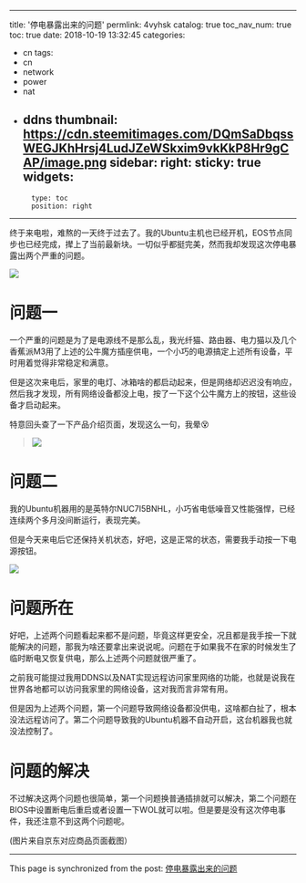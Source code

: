 
---
title: '停电暴露出来的问题'
permlink: 4vyhsk
catalog: true
toc_nav_num: true
toc: true
date: 2018-10-19 13:32:45
categories:
- cn
tags:
- cn
- network
- power
- nat
- ddns
thumbnail: https://cdn.steemitimages.com/DQmSaDbqssWEGJKhHrsj4LudJZeWSkxim9vkKkP8Hr9gCAP/image.png
sidebar:
    right:
        sticky: true
widgets:
    -
        type: toc
        position: right
---


终于来电啦，难熬的一天终于过去了。我的Ubuntu主机也已经开机，EOS节点同步也已经完成，撵上了当前最新块。一切似乎都挺完美，然而我却发现这次停电暴露出两个严重的问题。

![](https://cdn.steemitimages.com/DQmSaDbqssWEGJKhHrsj4LudJZeWSkxim9vkKkP8Hr9gCAP/image.png)

# 问题一

一个严重的问题是为了是电源线不是那么乱，我光纤猫、路由器、电力猫以及几个香蕉派M3用了上述的公牛魔方插座供电，一个小巧的电源搞定上述所有设备，平时用着觉得非常稳定和满意。

但是这次来电后，家里的电灯、冰箱啥的都启动起来，但是网络却迟迟没有响应，然后我才发现，所有网络设备都没上电，按了一下这个公牛魔方上的按钮，这些设备才启动起来。

特意回头查了一下产品介绍页面，发现这么一句，我晕😵
>![](https://cdn.steemitimages.com/DQmTSihzd46fw3VyqpP9XMXLhUxm4csN4qZ2hBY6QfnexeT/image.png)

# 问题二

我的Ubuntu机器用的是英特尔NUC7I5BNHL，小巧省电低噪音又性能强悍，已经连续两个多月没间断运行，表现完美。

但是今天来电后它还保持关机状态，好吧，这是正常的状态，需要我手动按一下电源按钮。

![](https://cdn.steemitimages.com/DQmVKBmieXnZdpMqJc6AR3uCCkMWRB3LG4PueGP5FMNJXne/image.png)

# 问题所在

好吧，上述两个问题看起来都不是问题，毕竟这样更安全，况且都是我手按一下就能解决的问题，那我为啥还要拿出来说说呢。问题在于如果我不在家的时候发生了临时断电又恢复供电，那么上述两个问题就很严重了。

之前我可能提过我用DDNS以及NAT实现远程访问家里网络的功能，也就是说我在世界各地都可以访问我家里的网络设备，这对我而言非常有用。

但是因为上述两个问题，第一个问题导致网络设备都没供电，这啥都白扯了，根本没法远程访问了。第二个问题导致我的Ubuntu机器不自动开启，这台机器我也就没法控制了。

# 问题的解决

不过解决这两个问题也很简单，第一个问题换普通插排就可以解决，第二个问题在BIOS中设置断电后重启或者设置一下WOL就可以啦。但是要是没有这次停电事件，我还注意不到这两个问题呢。

(图片来自京东对应商品页面截图）

- - -

This page is synchronized from the post: [停电暴露出来的问题](https://steemit.com/@oflyhigh/4vyhsk)
